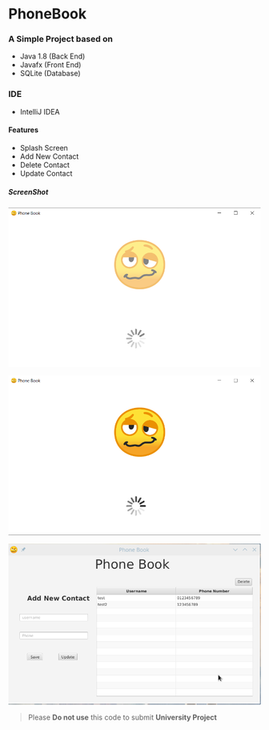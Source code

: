 # PhoneBook
### A Simple Project based on ###
   * Java 1.8 (Back End)
   * Javafx (Front End)
   * SQLite (Database)

### IDE ###
  * IntelliJ IDEA

#### Features  #### 
   * Splash Screen
   * Add New Contact
   * Delete Contact 
   * Update Contact

##### ScreenShot ##### 

![screenshot](https://raw.githubusercontent.com/samiurprapon/PhoneBook/master/src/resources/drawable/screenshot1.png)

![screenshot](https://github.com/samiurprapon/PhoneBook/blob/master/src/resources/drawable/screenshot3.png)

![screenshot](https://github.com/samiurprapon/PhoneBook/blob/master/src/resources/drawable/screenshot(updated).png)


> Please **Do not use** this code to submit **University Project**
